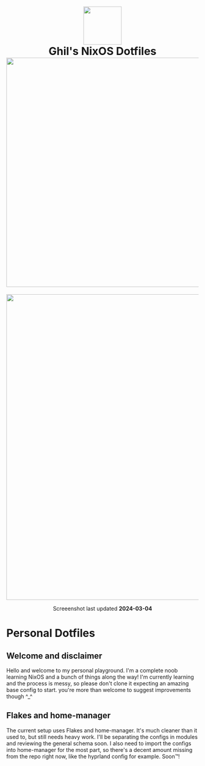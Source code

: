 <h1 align="center">
   <img src="https://github.com/Frost-Phoenix/nixos-config/blob/main/.github/assets/logo/nixos-logo.png" width="100px" /> 
   <br>
      Ghil's NixOS Dotfiles
   <br>
      <img src="https://raw.githubusercontent.com/catppuccin/catppuccin/main/assets/palette/macchiato.png" width="600px" /> <br>
</h1>
<p align="center">
   <img src="https://i.postimg.cc/QthNVss2/2025-06-22-071014-hyprshot.png" width="800px" /> <br>
</p>
<p align="center">
   Screeenshot last updated <b>2024-03-04</b>
</p>

# Personal Dotfiles

## Welcome and disclaimer

Hello and welcome to my personal playground. I'm a complete noob learning NixOS and a bunch of things along the way! I'm currently learning and the process is messy, so please don't clone it expecting an amazing base config to start. you're more than welcome to suggest improvements though ^_^

## Flakes and home-manager
The current setup uses Flakes and home-manager. It's much cleaner than it used to, but still needs heavy work. I'll be separating the configs in modules and reviewing the general schema soon. I also need to import the configs into home-manager for the most part, so there's a decent amount missing from the repo right now, like the hyprland config for example. Soon™!
